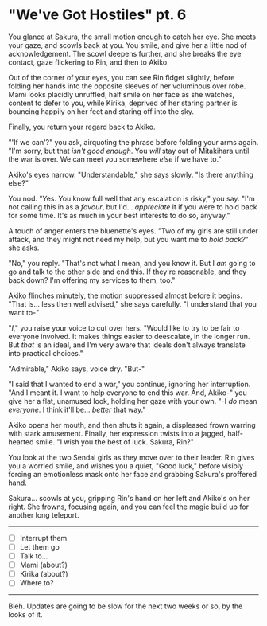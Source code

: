 # "We've Got Hostiles" pt. 6

You glance at Sakura, the small motion enough to catch her eye. She meets your gaze, and scowls back at you. You smile, and give her a little nod of acknowledgement. The scowl deepens further, and she breaks the eye contact, gaze flickering to Rin, and then to Akiko.

Out of the corner of your eyes, you can see Rin fidget slightly, before folding her hands into the opposite sleeves of her voluminous over robe. Mami looks placidly unruffled, half smile on her face as she watches, content to defer to you, while Kirika, deprived of her staring partner is bouncing happily on her feet and staring off into the sky.

Finally, you return your regard back to Akiko.

"'If we can'?" you ask, airquoting the phrase before folding your arms again. "I'm sorry, but that *isn't good enough*. You *will* stay out of Mitakihara until the war is over. We can meet you somewhere *else* if we have to."

Akiko's eyes narrow. "Understandable," she says slowly. "Is there anything else?"

You nod. "Yes. You know full well that any escalation is risky," you say. "I'm not calling this in as a *favour*, but I'd... *appreciate* it if you were to hold back for some time. It's as much in your best interests to do so, anyway."

A touch of anger enters the bluenette's eyes. "Two of my girls are still under attack, and they might not need my help, but you want me to *hold back?*" she asks.

"No," you reply. "That's not what I mean, and you know it. But I *am* going to go and talk to the other side and end this. If they're reasonable, and they back down? I'm offering my services to them, too."

Akiko flinches minutely, the motion suppressed almost before it begins. "That is... less then well advised," she says carefully. "I understand that you want to-"

"*I*," you raise your voice to cut over hers. "Would like to try to be fair to everyone involved. It makes things easier to deescalate, in the longer run. But *that* is an ideal, and I'm very aware that ideals don't always translate into practical choices."

"Admirable," Akiko says, voice dry. "But-"

"I said that I wanted to end a war," you continue, ignoring her interruption. "And I meant it. I want to help everyone to end this war. And, Akiko-" you give her a flat, unamused look, holding her gaze with your own. "-I *do* mean *everyone*. I think it'll be... *better* that way."

Akiko opens her mouth, and then shuts it again, a displeased frown warring with stark amusement. Finally, her expression twists into a jagged, half-hearted smile. "I wish you the best of luck. Sakura, Rin?"

You look at the two Sendai girls as they move over to their leader. Rin gives you a worried smile, and wishes you a quiet, "Good luck," before visibly forcing an emotionless mask onto her face and grabbing Sakura's proffered hand.

Sakura... scowls at you, gripping Rin's hand on her left and Akiko's on her right. She frowns, focusing again, and you can feel the magic build up for another long teleport.

---

- [ ] Interrupt them
- [ ] Let them go
- [ ] Talk to...
- [ ] Mami (about?)
- [ ] Kirika (about?)
- [ ] Where to?

---

Bleh. Updates are going to be slow for the next two weeks or so, by the looks of it.
